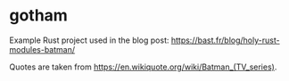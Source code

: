 

# gotham

Example Rust project used in the blog post: https://bast.fr/blog/holy-rust-modules-batman/

Quotes are taken from https://en.wikiquote.org/wiki/Batman_(TV_series).

